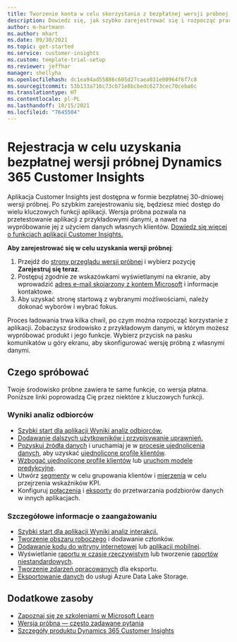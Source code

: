 ```yaml
---
title: Tworzenie konta w celu skorzystania z bezpłatnej wersji próbnej — Dynamics 365 Customer Insights
description: Dowiedz się, jak szybko zarejestrować się i rozpocząć pracę z bezpłatną wersję próbną aplikację Customer Insights. Odkryj aplikację i znajdź więcej materiałów do nauki.
author: m-hartmann
ms.author: mhart
ms.date: 09/30/2021
ms.topic: get-started
ms.service: customer-insights
ms.custom: template-trial-setup
ms.reviewer: jeffhar
manager: shellyha
ms.openlocfilehash: dc1ea94ad55886c605d27caea031e00964f6f7c8
ms.sourcegitcommit: 53b133a716c73cb71e8bcbedc6273cec70ceba6c
ms.translationtype: HT
ms.contentlocale: pl-PL
ms.lasthandoff: 10/15/2021
ms.locfileid: "7645504"
---
```

# <a name="sign-up-for-a-free-dynamics-365-customer-insights-trial"></a>Rejestracja w celu uzyskania bezpłatnej wersji próbnej Dynamics 365 Customer Insights

Aplikacja Customer Insights jest dostępna w formie bezpłatnej 30-dniowej wersji próbnej. Po szybkim zarejestrowaniu się, będziesz mieć dostęp do wielu kluczowych funkcji aplikacji. Wersja próbna pozwala na przetestowanie aplikacji z przykładowymi danymi, a nawet na wypróbowanie jej z użyciem danych własnych klientów. [Dowiedz się więcej o funkcjach aplikacji Customer Insights.](overview.md)

**Aby zarejestrować się w celu uzyskania wersji próbnej**:

1. Przejdź do [strony przeglądu wersji próbnej](https://dynamics.microsoft.com/get-started/?appname=customerinsights) i wybierz pozycję **Zarejestruj się teraz**.
1. Postępuj zgodnie ze wskazówkami wyświetlanymi na ekranie, aby wprowadzić [adres e-mail skojarzony z kontem Microsoft](https://support.microsoft.com/windows/what-is-a-microsoft-account-4a7c48e9-ff5a-e9c6-5a5c-1a57d66c3bfa) i informacje kontaktowe.
1. Aby uzyskać stronę startową z wybranymi możliwościami, należy dokonać wyborów i wybrać fokus.

Proces ładowania trwa kilka chwil, po czym można rozpocząć korzystanie z aplikacji. Zobaczysz środowisko z przykładowym danymi, w którym możesz wypróbować produkt i jego funkcje. Wybierz przycisk na pasku komunikatów u góry ekranu, aby skonfigurować wersję próbną z własnymi danymi.

## <a name="what-to-try"></a>Czego spróbować

Twoje środowisko próbne zawiera te same funkcje, co wersja płatna. Poniższe linki poprowadzą Cię przez niektóre z kluczowych funkcji.

### <a name="audience-insights"></a>Wyniki analiz odbiorców

- [Szybki start dla aplikacji Wyniki analiz odbiorców.](audience-insights/get-started.md)
- [Dodawanie dalszych użytkowników i przypisywanie uprawnień.](audience-insights/permissions.md)
- [Pozyskuj źródła danych](audience-insights/data-sources.md) i uruchamiaj je w [procesie ujednolicenia danych](audience-insights/data-unification.md), aby uzyskać [ujednolicone profile klientów](audience-insights/customer-profiles.md).
- [Wzbogać ujednolicone profile klientów](audience-insights/enrichment-hub.md) lub [uruchom modele predykcyjne](audience-insights/predictions-overview.md).
- Utwórz [segmenty](audience-insights/segments.md) w celu grupowania klientów i [mierzenia](audience-insights/measures.md) w celu przejrzenia wskaźników KPI.
- Konfiguruj [połączenia](audience-insights/connections.md) i [eksporty](audience-insights/export-destinations.md) do przetwarzania podzbiorów danych w innych aplikacjach.

### <a name="engagement-insights"></a>Szczegółowe informacje o zaangażowaniu

- [Szybki start dla aplikacji Wyniki analiz interakcji.](engagement-insights/get-started.md)
- [Tworzenie obszaru roboczego](engagement-insights/create-workspace.md) i dodawanie członków.
- [Dodawanie kodu do witryny internetowej](engagement-insights/instrument-website.md) lub [aplikacji mobilnej](engagement-insights/developer-resources.md#capture-events-from-mobile-apps).
- Wyświetlanie [raportu w czasie rzeczywistym](engagement-insights/view-reports.md) lub tworzenie [raportów niestandardowych](engagement-insights/custom-reports.md).
- [Tworzenie zdarzeń opracowanych](engagement-insights/refined-events.md) dla eksportu.
- [Eksportowanie danych](engagement-insights/export-events.md) do usługi Azure Data Lake Storage.

## <a name="additional-resources"></a>Dodatkowe zasoby

- [Zapoznaj się ze szkoleniami w Microsoft Learn](/learn/browse/?filter-products=dynamics-dynamics-cust-insights)
- [Wersja próbna — często zadawane pytania](trial-faq.md)
- [Szczegóły produktu Dynamics 365 Customer Insights](https://dynamics.microsoft.com/ai/customer-insights/)
